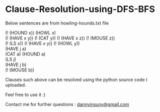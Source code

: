 # Clause-Resolution-using-DFS-BFS

Below sentences are from howling-hounds.txt file

(! (HOUND x)) (HOWL x)  
(! (HAVE x y)) (! (CAT y)) (! (HAVE x z)) (! (MOUSE z))  
(! (LS x)) (! (HAVE x y)) (! (HOWL y))  
(HAVE j a)  
(CAT a) (HOUND a)  
(LS j)  
(HAVE j b)  
(! (MOUSE b))  



Clauses such above can be resolved using the python source code I uploaded.

Feel free to use it :)

Contact me for further questions : dannyinsuny@gmail.com
